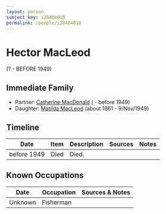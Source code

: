 ```yaml
---
layout: person
subject_key: i28404010
permalink: /people/i28404010
---
```


# Hector MacLeod
(? - BEFORE 1949)

## Immediate Family

* Partner: [Catherine MacDonald](./@97950336@-catherine-macdonald-b-d1949.md) ( - before 1949)
* Daughter: [Matilda MacLeod](./@31540392@-matilda-macleod-b1861-d1949-11-9.md) (about 1861 - 9/Nov/1949)

## Timeline

Date | Item | Description | Sources | Notes
---|---|---|---|---
before 1949 | Died | Died. |  | 

## Known Occupations

Date | Occupation | Sources & Notes
---|---|---
Unknown | Fisherman | 

